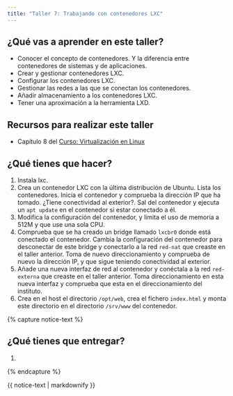 ```yaml
---
title: "Taller 7: Trabajando con contenedores LXC"
---
```


## ¿Qué vas a aprender en este taller?

* Conocer el concepto de contenedores. Y la diferencia entre contenedores de sistemas y de aplicaciones.
* Crear y gestionar contenedores LXC.
* Configurar los contenedores LXC.
* Gestionar las redes a las que se conectan los contenedores.
* Añadir almacenamiento a los contenedores LXC.
* Tener una aproximación a la herramienta LXD.

## Recursos para realizar este taller

* Capítulo 8 del [Curso: Virtualización en Linux](https://github.com/josedom24/curso_virtualizacion_linux)

## ¿Qué tienes que hacer?

1. Instala lxc.
2. Crea un contenedor LXC con la última distribución de Ubuntu. Lista los contenedores. Inicia el contenedor y comprueba la dirección IP que ha tomado. ¿Tiene conectividad al exterior?. Sal del contenedor y ejecuta un `apt update` en el contenedor si estar conectado a él.
3. Modifica la configuración del contenedor, y limita el uso de memoria a 512M y que use una sola CPU.
4. Comprueba que se ha creado un bridge llamado `lxcbr0` donde está conectado el contenedor. Cambia la configuración del contenedor para desconectar de este bridge y conectarlo a la red `red-nat` que creaste en el taller anterior. Toma de nuevo direccionamiento y comprueba de nuevo la dirección IP, y que sigue teniendo conectividad al exterior.
5. Añade una nueva interfaz de red al contenedor y conéctala a la red `red-externa` que creaste en el taller anterior. Toma direccionamiento en esta nueva interfaz y comprueba que esta en el direccionamiento del instituto.
6. Crea en el host el directorio `/opt/web`, crea el fichero `index.html` y monta este directorio en el directorio `/srv/www` del contenedor.


{% capture notice-text %}
## ¿Qué tienes que entregar?

1. 
{% endcapture %}<div class="notice--info">{{ notice-text | markdownify }}</div>
